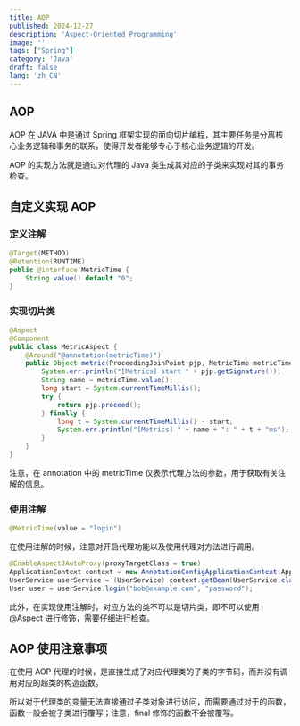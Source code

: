 ```yaml
---
title: AOP
published: 2024-12-27
description: 'Aspect-Oriented Programming'
image: ''
tags: ["Spring"]
category: 'Java'
draft: false 
lang: 'zh_CN'
---
```


## AOP

AOP 在 JAVA 中是通过 Spring 框架实现的面向切片编程，其主要任务是分离核心业务逻辑和事务的联系，使得开发者能够专心于核心业务逻辑的开发。

AOP 的实现方法就是通过对代理的 Java 类生成其对应的子类来实现对其的事务检查。

## 自定义实现 AOP

### 定义注解

```JAVA
@Target(METHOD)
@Retention(RUNTIME)
public @interface MetricTime {
    String value() default "0";
}
```

### 实现切片类

```JAVA
@Aspect
@Component
public class MetricAspect {
    @Around("@annotation(metricTime)")
    public Object metric(ProceedingJoinPoint pjp, MetricTime metricTime) throws Throwable {
        System.err.println("[Metrics] start " + pjp.getSignature());
        String name = metricTime.value();
        long start = System.currentTimeMillis();
        try {
            return pjp.proceed();
        } finally {
            long t = System.currentTimeMillis() - start;
            System.err.println("[Metrics] " + name + ": " + t + "ms");
        }
    }
}
```

注意，在 annotation 中的 metricTime 仅表示代理方法的参数，用于获取有关注解的信息。

### 使用注解

```java
@MetricTime(value = "login")
```

在使用注解的时候，注意对开启代理功能以及使用代理对方法进行调用。

```JAVA
@EnableAspectJAutoProxy(proxyTargetClass = true)
ApplicationContext context = new AnnotationConfigApplicationContext(AppConfig.class);
UserService userService = (UserService) context.getBean(UserService.class);
User user = userService.login("bob@example.com", "password");
```

此外，在实现使用注解时，对应方法的类不可以是切片类，即不可以使用 @Aspect 进行修饰，需要仔细进行检查。

## AOP 使用注意事项

在使用 AOP 代理的时候，是直接生成了对应代理类的子类的字节码，而并没有调用对应的超类的构造函数。

所以对于代理类的变量无法直接通过子类对象进行访问，而需要通过对于的函数，函数一般会被子类进行覆写；注意，final 修饰的函数不会被覆写。
